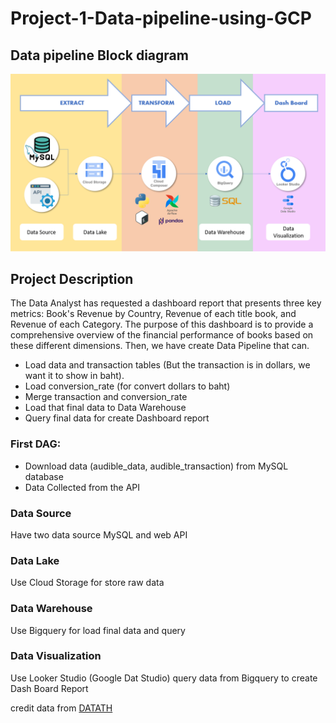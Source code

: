 # Project-1-Data-pipeline-using-GCP
## Data pipeline Block diagram
![Block diagram](https://github.com/Chaland0/Project-1-Data-pipeline-using-GCP/blob/main/Blockdiagram.png)

## Project Description
The Data Analyst has requested a dashboard report that presents three key metrics: Book's Revenue by Country, Revenue of each title book, and Revenue of each Category. The purpose of this dashboard is to provide a comprehensive overview of the financial performance of books based on these different dimensions.
Then, we have create Data Pipeline that can.
- Load data and transaction tables (But the transaction is in dollars, we want it to show in baht).
- Load conversion_rate (for convert dollars to baht)
- Merge transaction and conversion_rate
- Load that final data to Data Warehouse
- Query final data for create Dashboard report

### First DAG:
- Download data (audible_data, audible_transaction) from MySQL database
- Data Collected from the API




### Data Source
Have two data source MySQL and web API

### Data Lake
Use Cloud Storage for store raw data

### Data Warehouse
Use Bigquery for load final data and query

### Data Visualization
Use Looker Studio (Google Dat Studio) query data from Bigquery to create Dash Board Report 


credit data from [DATATH](https://www.facebook.com/datasciencechill/)